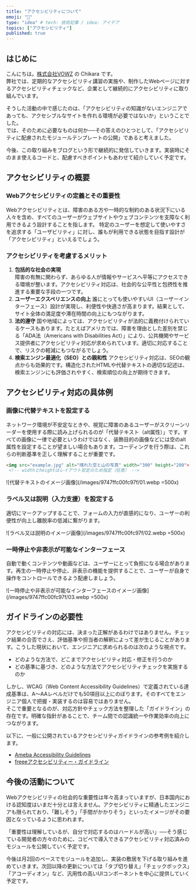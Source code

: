 ```yaml
---
title: "アクセシビリティについて"
emoji: "🔖"
type: "idea" # tech: 技術記事 / idea: アイデア
topics: ["アクセシビリティ"]
published: true
---
```


## はじめに

こんにちは。[株式会社VOWZ](https://vowz.jp/) の Chikara です。  
弊社では、定期的なアクセシビリティ講習の実施や、制作したWebページに対するアクセシビリティチェックなど、企業として継続的にアクセシビリティに取り組んでいます。  

そうした活動の中で感じたのは、「アクセシビリティの知識がないエンジニアであっても、アクセシブルなサイトを作れる環境が必要ではないか」ということでした。  
では、そのために必要なものは何か──その答えのひとつとして、「アクセシビリティに配慮されたモジュールテンプレートの公開」であると考えました。  

今後、この取り組みをブログという形で継続的に発信していきます。実装時にそのまま使えるコードと、配慮すべきポイントもあわせて紹介していく予定です。

## アクセシビリティの概要

### Webアクセシビリティの定義とその重要性

Webアクセシビリティとは、障害のある方や一時的な制約のある状況下にいる人々を含め、すべてのユーザーがウェブサイトやウェブコンテンツを支障なく利用できるよう設計することを指します。
特定のユーザーを想定して使いやすさを追求する「ユーザビリティ」に対し、誰もが利用できる状態を目指す設計が「アクセシビリティ」といえるでしょう。

### アクセシビリティを考慮するメリット

1. **包括的な社会の実現**  
障害の有無に関わらず、あらゆる人が情報やサービスへ平等にアクセスできる環境が整います。アクセシビリティ対応は、社会的な公平性と包摂性を推進する重要な手段の一つです。
2. **ユーザーエクスペリエンスの向上**
誰にとっても使いやすいUI（ユーザーインターフェース）設計が実現し、利便性や快適さが高まります。結果として、サイト全体の満足度や滞在時間の向上にもつながります。
3. **法的遵守**
国や地域によっては、アクセシビリティが法的に義務付けられているケースもあります。たとえばアメリカでは、障害を理由とした差別を禁じる「ADA法（Americans with Disabilities Act）」により、公共機関やサービス提供者にアクセシビリティ対応が求められています。適切に対応することで、リスクの軽減にもつながるでしょう。
4. **検索エンジン最適化（SEO）との親和性**
アクセシビリティ対応は、SEOの観点からも効果的です。構造化されたHTMLや代替テキストの適切な記述は、検索エンジンにも評価されやすく、検索順位の向上が期待できます。

## アクセシビリティ対応の具体例

### 画像に代替テキストを設定する

ネットワーク環境が不安定なときや、視覚に障害のあるユーザーがスクリーンリーダーを使用する際に読み上げられるのが「代替テキスト（alt属性）」です。すべての画像に一律で必要というわけではなく、装飾目的の画像などには空のalt属性を設定することが望ましい場合もあります。コーディングを行う際は、これらの判断基準を正しく理解することが重要です。

```html
<img src="example.jpg" alt="晴れた空と山の写真" width="300" height="200">
 <!-- widthとheightはレイアウト安定のため指定（任意） -->
```

![代替テキストのイメージ画像](/images/9747ffc00fc97f/01.webp =500x)

### ラベル又は説明（入力支援）を設定する

適切にマークアップすることで、フォームの入力が直感的になり、ユーザーの利便性が向上し離脱率の低減に繋がります。

![ラベル又は説明のイメージ画像](/images/9747ffc00fc97f/02.webp =500x)

### 一時停止や非表示が可能なインターフェース

自動で動くコンテンツや動画などは、ユーザーにとって負担になる場合があります。再生の一時停止や停止、非表示の機能を提供することで、ユーザーが自身で操作をコントロールできるよう配慮しましょう。

![一時停止や非表示が可能なインターフェースのイメージ画像](/images/9747ffc00fc97f/03.webp =500x)

## ガイドラインの必要性

アクセシビリティの対応には、決まった正解があるわけではありません。チェック結果の合否でさえ、評価基準や担当者の解釈によって差が生じることがあります。こうした現状において、エンジニアに求められるのは次のような視点です。

- どのような方法で、どこまでアクセシビリティ対応・修正を行うのか
- どの基準に基づき、どのような方法でアクセシビリティチェックを実施するのか

しかし、WCAG（Web Content Accessibility Guidelines）で定義されている達成基準は、A〜AAレベルだけでも50項目以上にのぼります。そのすべてをエンジニア個人で把握・実装するのは容易ではありません。  
そこで重要となるのが、対応方針やチェック方法を整理した「ガイドライン」の存在です。明確な指針があることで、チーム間での認識統一や作業効率の向上につながります。  

以下に、一般に公開されているアクセシビリティガイドラインの参考例を紹介します。

- [Ameba Accessibility Guidelines](https://a11y-guidelines.ameba.design/)
- [freeeアクセシビリティー・ガイドライン](https://a11y-guidelines.freee.co.jp/index.html)

## 今後の活動について

Webアクセシビリティの社会的な重要性は年々高まっていますが、日本国内における認知度はいまだ十分とは言えません。アクセシビリティに精通したエンジニアも限られており、「難しそう」「手間がかかりそう」といったイメージがその要因となっているように思われます。  

「重要性は理解しているが、自分で対応するのはハードルが高い」──そう感じている開発者の方々のために、コピペで導入できるアクセシビリティ対応済みのモジュールを公開していく予定です。  

今後は月2回のペースでモジュールを追加し、実装の敷居を下げる取り組みを進めていきます。次回以降の更新については「タブ切り替え」「チェックボックス」「アコーディオン」など、汎用性の高いUIコンポーネントを中心に提供していく予定です。